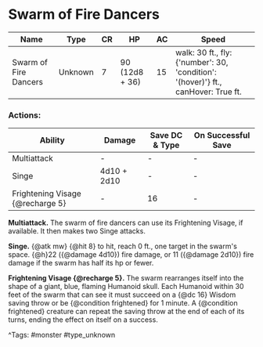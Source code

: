 # Swarm of Fire Dancers

| Name | Type | CR | HP | AC | Speed |
|------|------|----|----|----|-------|
| Swarm of Fire Dancers | Unknown | 7 | 90 (12d8 + 36) | 15 | walk: 30 ft., fly: {'number': 30, 'condition': '(hover)'} ft., canHover: True ft. |

### Actions:

| Ability | Damage | Save DC & Type | On Successful Save |
|---------|--------|----------------|--------------------|
| Multiattack | - | - | - |
| Singe | 4d10 + 2d10 | - | - |
| Frightening Visage {@recharge 5} | - | 16 | - |


**Multiattack.** The swarm of fire dancers can use its Frightening Visage, if available. It then makes two Singe attacks.

**Singe.** {@atk mw} {@hit 8} to hit, reach 0 ft., one target in the swarm's space. {@h}22 ({@damage 4d10}) fire damage, or 11 ({@damage 2d10}) fire damage if the swarm has half its hp or fewer.

**Frightening Visage {@recharge 5}.** The swarm rearranges itself into the shape of a giant, blue, flaming Humanoid skull. Each Humanoid within 30 feet of the swarm that can see it must succeed on a {@dc 16} Wisdom saving throw or be {@condition frightened} for 1 minute. A {@condition frightened} creature can repeat the saving throw at the end of each of its turns, ending the effect on itself on a success.

^Tags: #monster #type_unknown